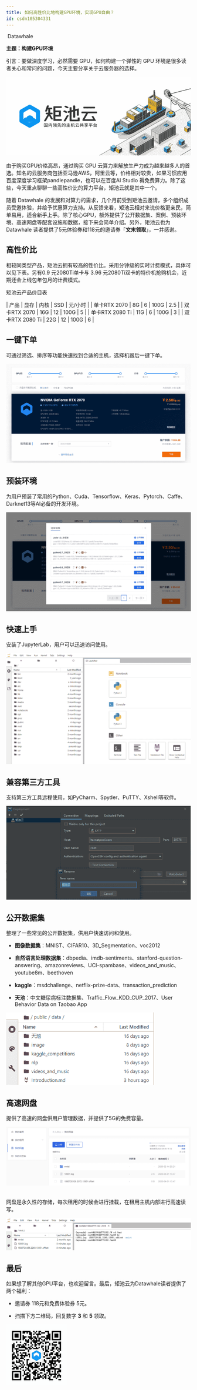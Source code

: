 ```yaml
---
title: 如何高性价比地构建GPU环境，实现GPU自由？
id: csdn105304331
---
```


 Datawhale 

**主题：构建GPU环境**

引言：要做深度学习，必然需要 GPU，如何构建一个弹性的 GPU 环境是很多读者关心和常问的问题，今天主要分享关于云服务器的选择。

![](../img/6cf14a1d526e4aad6a3adbc13a296b4f.png)

由于购买GPU价格高昂，通过购买 GPU 云算力来解放生产力成为越来越多人的首选。知名的云服务商包括亚马逊AWS，阿里云等，价格相对较贵，如果习惯应用百度深度学习框架pandlepandle，也可以在百度AI Studio 褥免费算力。除了这些，今天重点聊聊一些高性价比的算力平台，矩池云就是其中一个。

随着 Datawhale 的发展和对算力的需求，几个月前受到矩池云邀请，多个组织成员受邀体验，并给予优惠算力支持。从反馈来看，矩池云相对来说价格更亲民，简单易用，适合新手上手。除了核心GPU，额外提供了公开数据集、案例、预装环境、高速网盘等配套设施和数据，接下来会简单介绍。另外，矩池云也为Datawhale 读者提供了5元体验券和118元的邀请券「**文末领取**」，一并感谢。

## 高性价比

相较同类型产品，矩池云拥有较高的性价比。采用分钟级的实时计费模式，具体可以见下表。另有0.9 元2080Ti单卡与 3.96 元2080Ti双卡的特价机抢购机会，近期还会上线包年包月的计费模式。

矩池云产品价目表

| 产品 | 显存 | 内核 | SSD | 元/小时 |
| 单卡RTX 2070 | 8G | 6 | 100G | 2.5 |
| 双卡RTX 2070 | 16G | 12 | 100G | 5 |
| 单卡RTX 2080 Ti | 11G | 6 | 100G | 3 |
| 双卡RTX 2080 Ti | 22G | 12 | 100G | 6 |

## 一键下单

可通过筛选、排序等功能快速找到合适的主机，选择机器后一键下单。 

![](../img/5d93eac0d61059316b393a008f7034a9.png)

## 预装环境

为用户预装了常用的Python、Cuda、Tensorflow、Keras、Pytorch、Caffe、Darknet13等AI必备的开发环境。

![](../img/33abea33c3a694091d194cffd954e6ba.png)

## 快速上手

安装了JupyterLab，用户可以迅速访问使用。

![](../img/73aca892fa6cd75fd4f59292b1a351c9.png)

## 兼容第三方工具

支持第三方工具远程使用，如PyCharm、Spyder、PuTTY、Xshell等软件。

![](../img/3e3a16c5b9c80bed3ad9bf2bc8e2e2ec.png)

## 公开数据集

整理了一些常见的公开数据集，供用户快速访问和使用。

*   **图像数据集**：MNIST、CIFAR10、3D_Segmentation、voc2012

*   **自然语言处理数据集**：dbpedia、imdb-sentiments、stanford-question-answering、amazonreviews、UCI-spambase、videos_and_music、youtube8m、beethoven

*   **kaggle**：msdchallenge、netflix-prize-data、transaction_prediction

*   **天池**：中文糖尿病标注数据集、Traffic_Flow_KDD_CUP_2017、User Behavior Data on Taobao App

![](../img/f1924d935612325aedf475fd1e259973.png)       

## 高速网盘

提供了高速的网盘供用户管理数据，并提供了5G的免费容量。

![](../img/283a5c8b3686425d2798b8f6051da004.png) 

网盘是永久性的存储，每次租用的时候会进行挂载，在租用主机内部进行高速读写。

![](../img/7461b19dee7d8ad6218735e98faa96ad.png)

## 最后

如果想了解其他GPU平台，也欢迎留言。最后，矩池云为Datawhale读者提供了两个福利：

*   邀请券 118元和免费体验券 5元。

*   扫描下方二维码，回复数字 **3** 和 **5** 领取。

![](../img/e10a1803b1456c36b9ed1938250c709f.png)